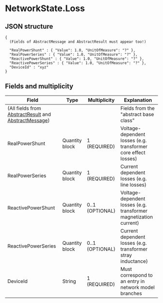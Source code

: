 # NetworkState.Loss

## JSON structure

```nohighlight
{
  (Fields of AbstractMessage and AbstractResult must appear too!)

  "RealPowerShunt" : { "Value": 1.0, "UnitOfMeasure": "?" },
  "RealPowerSeries" : { "Value": 1.0, "UnitOfMeasure": "?" },
  "ReactivePowerShunt" : { "Value": 1.0, "UnitOfMeasure": "?" },
  "ReactivePowerSeries" : { "Value": 1.0, "UnitOfMeasure": "?" },
  "DeviceId" : "xyz"
}
```


## Fields and multiplicity

| Field | Type | Multiplicity | Explanation |
|-|-|-|-|
| (All fields from [AbstractResult](core_msg-abstractresult.md) and [AbstractMessage](core_msg-abstractmessage.md)) | | | Fields from the "abstract base class" |
| RealPowerShunt | Quantity block | 1 (REQUIRED) | Voltage-dependent losses (e.g. transformer core effect losses) |
| RealPowerSeries | Quantity block | 1 (REQUIRED) | Current dependent losses (e.g. line losses) |
| ReactivePowerShunt	 | Quantity block | 0..1 (OPTIONAL) | 	Voltage-dependent losses (e.g. transformer magnetization current) |
| ReactivePowerSeries	 | Quantity block | 0..1 (OPTIONAL) | Current dependent losses (e.g. transformer stray inductance) |
| DeviceId | String | 1 (REQUIRED) | Must correspond to an entry in network model branches |
